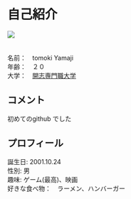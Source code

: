 <html lang="ja">
<meta charset="utf-8">
<h1>自己紹介</h1>
<p>
<img src="https://github.com/Yamaji0068/homepages/blob/gh-pages/IMG_8746.JPG?raw=true"><br>　
  
名前：　tomoki Yamaji<br>
年齢：　２０<br>
大学：　<a href="https://kaishi-pu.ac.jp/">開志専門職大学</a>
</p>
<h2>コメント</h2>
<p>
初めてのgithub でした
</p>
<h2>プロフィール</h2>
<p>
誕生日: 2001.10.24<br>
性別: 男<br>
趣味: ゲーム(最高)、映画<br>
好きな食べ物：　ラーメン、ハンバーガー
</p>
